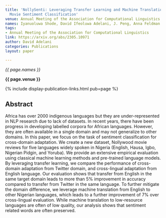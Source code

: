 ```yaml
---
title: 'NollySenti: Leveraging Transfer Learning and Machine Translation for Nigerian
  Movie Sentiment Classification'
venue: Annual Meeting of the Association for Computational Linguistics
names: Iyanuoluwa Shode, David Ifeoluwa Adelani, J. Peng, Anna Feldman
tags:
- Annual Meeting of the Association for Computational Linguistics
link: https://arxiv.org/abs/2305.10971
author: David Adelani
categories: Publications
layout: paper

---
```


*{{ page.names }}*

**{{ page.venue }}**

{% include display-publication-links.html pub=page %}

## Abstract

Africa has over 2000 indigenous languages but they are under-represented in NLP research due to lack of datasets. In recent years, there have been progress in developing labelled corpora for African languages. However, they are often available in a single domain and may not generalize to other domains. In this paper, we focus on the task of sentiment classification for cross-domain adaptation. We create a new dataset, Nollywood movie reviews for five languages widely spoken in Nigeria (English, Hausa, Igbo, Nigerian Pidgin, and Yoruba). We provide an extensive empirical evaluation using classical machine learning methods and pre-trained language models. By leveraging transfer learning, we compare the performance of cross-domain adaptation from Twitter domain, and cross-lingual adaptation from English language. Our evaluation shows that transfer from English in the same target domain leads to more than 5% improvement in accuracy compared to transfer from Twitter in the same language. To further mitigate the domain difference, we leverage machine translation from English to other Nigerian languages, which leads to a further improvement of 7% over cross-lingual evaluation. While machine translation to low-resource languages are often of low quality, our analysis shows that sentiment related words are often preserved.